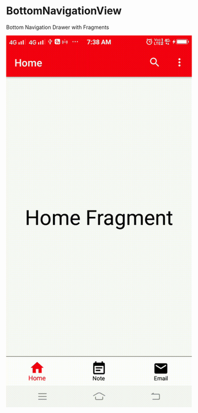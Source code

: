 BottomNavigationView
==========
Bottom Navigation Drawer with Fragments

![](https://github.com/rohitnotes/BottomNavigationView/blob/master/screen/working.gif)
